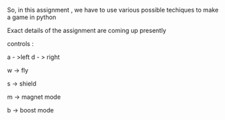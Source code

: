So, in this assignment , we have to use various possible techiques to make a game in python


Exact details of the assignment are coming up presently




controls : 

a - >left 
d - > right

w -> fly

s -> shield

m -> magnet mode

b -> boost mode
